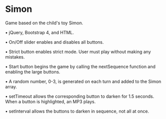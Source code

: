 # Simon

Game based on the child's toy Simon.

•	jQuery, Bootstrap 4, and HTML.

•	On/Off slider enables and disables all buttons.

•	Strict button enables strict mode. User must play without making any mistakes.

•	Start button begins the game by calling the nextSequence function and enabling the large buttons.

•	A random number, 0-3, is generated on each turn and added to the Simon array.

•	setTimeout allows the corresponding button to darken for 1.5 seconds. When a button is highlighted, an MP3 plays.

•	setInterval allows the buttons to darken in sequence, not all at once.
